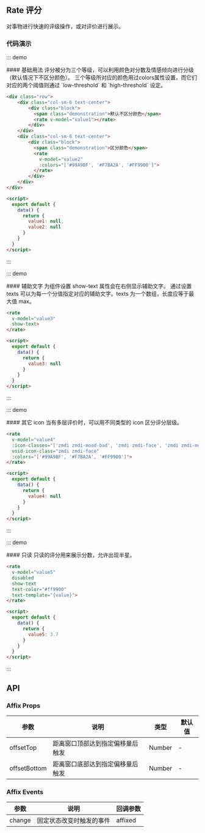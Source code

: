 <script>
  export default {
    data() {
      return {
        value1: null,
        value2: null,
        value3: null,
        value4: null,
        value5: 3.7
      }
    }
  }
</script>
<style>
    .block {
        margin-bottom:20px;
    }
    
    .demonstration {
        display:block;
        margin-bottom: 15px;
        color: #8492a6;
        font-size: 14px;
    }
</style>
## Rate 评分

对事物进行快速的评级操作，或对评价进行展示。

### 代码演示

::: demo
<summary>
  #### 基础用法
  评分被分为三个等级，可以利用颜色对分数及情感倾向进行分级（默认情况下不区分颜色）。
  三个等级所对应的颜色用过colors属性设置，而它们对应的两个阈值则通过 `low-threshold` 和 `high-threshold` 设定。
</summary>

```html
<div class="row">
    <div class="col-sm-6 text-center">
        <div class="block">
          <span class="demonstration">默认不区分颜色</span>
          <rate v-model="value1"></rate>
        </div>
    </div>
    <div class="col-sm-6 text-center">
        <div class="block">
          <span class="demonstration">区分颜色</span>
          <rate
            v-model="value2"
            :colors="['#99A9BF', '#F7BA2A', '#FF9900']">
          </rate>
        </div>    
    </div>
</div>

<script>
  export default {
    data() {
      return {
        value1: null,
        value2: null
      }
    }
  }
</script>
```
:::

::: demo
<summary>
  #### 辅助文字
  为组件设置 show-text 属性会在右侧显示辅助文字。
  通过设置 texts 可以为每一个分值指定对应的辅助文字。texts 为一个数组，长度应等于最大值 max。
</summary>

```html
<rate
  v-model="value3"
  show-text>
</rate>

<script>
  export default {
    data() {
      return {
        value3: null
      }
    }
  }
</script>
```
:::

::: demo
<summary>
  #### 其它 icon
  当有多层评价时，可以用不同类型的 icon 区分评分层级。
</summary>

```html
<rate
  v-model="value4"
  :icon-classes="['zmdi zmdi-mood-bad', 'zmdi zmdi-face', 'zmdi zmdi-mood']"
  void-icon-class="zmdi zmdi-face"
  :colors="['#99A9BF', '#F7BA2A', '#FF9900']">
</rate>

<script>
  export default {
    data() {
      return {
        value4: null
      }
    }
  }
</script>
```
:::

::: demo
<summary>
  #### 只读
  只读的评分用来展示分数，允许出现半星。
</summary>

```html
<rate
  v-model="value5"
  disabled
  show-text
  text-color="#ff9900"
  text-template="{value}">
</rate>

<script>
  export default {
    data() {
      return {
        value5: 3.7
      }
    }
  }
</script>
```
:::

## API

### Affix Props
| 参数        | 说明           | 类型               | 默认值       |
|------------|----------------|-------------------|-------------|
| offsetTop    | 距离窗口顶部达到指定偏移量后触发 | Number | - |
| offsetBottom | 距离窗口底部达到指定偏移量后触发 | Number | - |

### Affix Events
| 参数        | 说明           | 回调参数               |
|------------|----------------|-------------------|
| change | 固定状态改变时触发的事件 | affixed |
